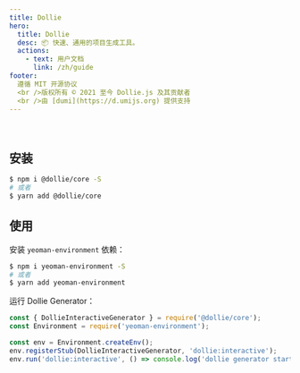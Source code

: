 ```yaml
---
title: Dollie
hero:
  title: Dollie
  desc: 📦 快速、通用的项目生成工具。
  actions:
    - text: 用户文档
      link: /zh/guide
footer:
  遵循 MIT 开源协议
  <br />版权所有 © 2021 至今 Dollie.js 及其贡献者
  <br />由 [dumi](https://d.umijs.org) 提供支持
---
```


<div style="height: 20px;"></div>

## 安装

```bash
$ npm i @dollie/core -S
# 或者
$ yarn add @dollie/core
```

## 使用

安装 `yeoman-environment` 依赖：

```bash
$ npm i yeoman-environment -S
# 或者
$ yarn add yeoman-environment
```

运行 Dollie Generator：

```ts
const { DollieInteractiveGenerator } = require('@dollie/core');
const Environment = require('yeoman-environment');

const env = Environment.createEnv();
env.registerStub(DollieInteractiveGenerator, 'dollie:interactive');
env.run('dollie:interactive', () => console.log('dollie generator started'));
```
